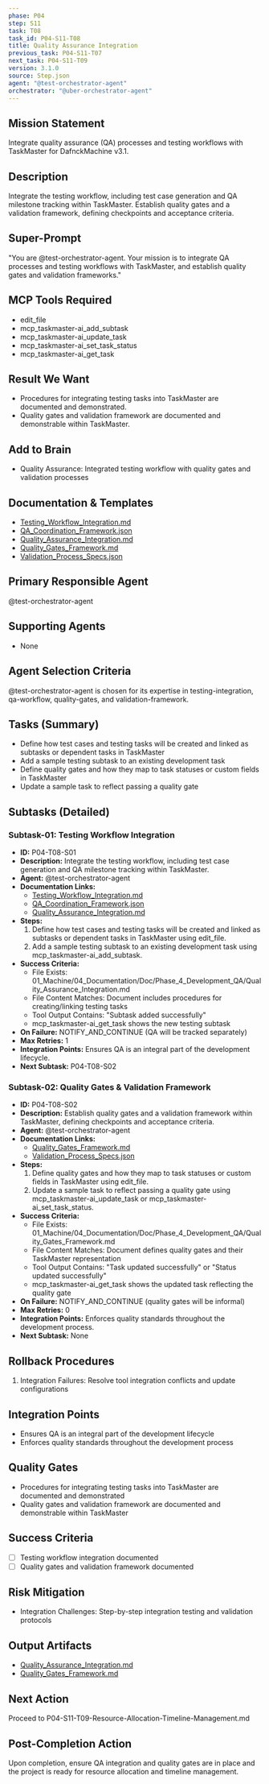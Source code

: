 ```yaml
---
phase: P04
step: S11
task: T08
task_id: P04-S11-T08
title: Quality Assurance Integration
previous_task: P04-S11-T07
next_task: P04-S11-T09
version: 3.1.0
source: Step.json
agent: "@test-orchestrator-agent"
orchestrator: "@uber-orchestrator-agent"
---
```


## Mission Statement
Integrate quality assurance (QA) processes and testing workflows with TaskMaster for DafnckMachine v3.1.

## Description
Integrate the testing workflow, including test case generation and QA milestone tracking within TaskMaster. Establish quality gates and a validation framework, defining checkpoints and acceptance criteria.

## Super-Prompt
"You are @test-orchestrator-agent. Your mission is to integrate QA processes and testing workflows with TaskMaster, and establish quality gates and validation frameworks."

## MCP Tools Required
- edit_file
- mcp_taskmaster-ai_add_subtask
- mcp_taskmaster-ai_update_task
- mcp_taskmaster-ai_set_task_status
- mcp_taskmaster-ai_get_task

## Result We Want
- Procedures for integrating testing tasks into TaskMaster are documented and demonstrated.
- Quality gates and validation framework are documented and demonstrable within TaskMaster.

## Add to Brain
- Quality Assurance: Integrated testing workflow with quality gates and validation processes

## Documentation & Templates
- [Testing_Workflow_Integration.md](mdc:01_Machine/04_Documentation/Doc/Phase_4_Development_QA/Testing_Workflow_Integration.md)
- [QA_Coordination_Framework.json](mdc:01_Machine/04_Documentation/Doc/Phase_4_Development_QA/QA_Coordination_Framework.json)
- [Quality_Assurance_Integration.md](mdc:01_Machine/04_Documentation/Doc/Phase_4_Development_QA/Quality_Assurance_Integration.md)
- [Quality_Gates_Framework.md](mdc:01_Machine/04_Documentation/Doc/Phase_4_Development_QA/Quality_Gates_Framework.md)
- [Validation_Process_Specs.json](mdc:01_Machine/04_Documentation/Doc/Phase_4_Development_QA/Validation_Process_Specs.json)

## Primary Responsible Agent
@test-orchestrator-agent

## Supporting Agents
- None

## Agent Selection Criteria
@test-orchestrator-agent is chosen for its expertise in testing-integration, qa-workflow, quality-gates, and validation-framework.

## Tasks (Summary)
- Define how test cases and testing tasks will be created and linked as subtasks or dependent tasks in TaskMaster
- Add a sample testing subtask to an existing development task
- Define quality gates and how they map to task statuses or custom fields in TaskMaster
- Update a sample task to reflect passing a quality gate

## Subtasks (Detailed)
### Subtask-01: Testing Workflow Integration
- **ID:** P04-T08-S01
- **Description:** Integrate the testing workflow, including test case generation and QA milestone tracking within TaskMaster.
- **Agent:** @test-orchestrator-agent
- **Documentation Links:**
  - [Testing_Workflow_Integration.md](mdc:01_Machine/04_Documentation/Doc/Phase_4_Development_QA/Testing_Workflow_Integration.md)
  - [QA_Coordination_Framework.json](mdc:01_Machine/04_Documentation/Doc/Phase_4_Development_QA/QA_Coordination_Framework.json)
  - [Quality_Assurance_Integration.md](mdc:01_Machine/04_Documentation/Doc/Phase_4_Development_QA/Quality_Assurance_Integration.md)
- **Steps:**
    1. Define how test cases and testing tasks will be created and linked as subtasks or dependent tasks in TaskMaster using edit_file.
    2. Add a sample testing subtask to an existing development task using mcp_taskmaster-ai_add_subtask.
- **Success Criteria:**
    - File Exists: 01_Machine/04_Documentation/Doc/Phase_4_Development_QA/Quality_Assurance_Integration.md
    - File Content Matches: Document includes procedures for creating/linking testing tasks
    - Tool Output Contains: "Subtask added successfully"
    - mcp_taskmaster-ai_get_task shows the new testing subtask
- **On Failure:** NOTIFY_AND_CONTINUE (QA will be tracked separately)
- **Max Retries:** 1
- **Integration Points:** Ensures QA is an integral part of the development lifecycle.
- **Next Subtask:** P04-T08-S02

### Subtask-02: Quality Gates & Validation Framework
- **ID:** P04-T08-S02
- **Description:** Establish quality gates and a validation framework within TaskMaster, defining checkpoints and acceptance criteria.
- **Agent:** @test-orchestrator-agent
- **Documentation Links:**
  - [Quality_Gates_Framework.md](mdc:01_Machine/04_Documentation/Doc/Phase_4_Development_QA/Quality_Gates_Framework.md)
  - [Validation_Process_Specs.json](mdc:01_Machine/04_Documentation/Doc/Phase_4_Development_QA/Validation_Process_Specs.json)
- **Steps:**
    1. Define quality gates and how they map to task statuses or custom fields in TaskMaster using edit_file.
    2. Update a sample task to reflect passing a quality gate using mcp_taskmaster-ai_update_task or mcp_taskmaster-ai_set_task_status.
- **Success Criteria:**
    - File Exists: 01_Machine/04_Documentation/Doc/Phase_4_Development_QA/Quality_Gates_Framework.md
    - File Content Matches: Document defines quality gates and their TaskMaster representation
    - Tool Output Contains: "Task updated successfully" or "Status updated successfully"
    - mcp_taskmaster-ai_get_task shows the updated task reflecting the quality gate
- **On Failure:** NOTIFY_AND_CONTINUE (quality gates will be informal)
- **Max Retries:** 0
- **Integration Points:** Enforces quality standards throughout the development process.
- **Next Subtask:** None

## Rollback Procedures
1. Integration Failures: Resolve tool integration conflicts and update configurations

## Integration Points
- Ensures QA is an integral part of the development lifecycle
- Enforces quality standards throughout the development process

## Quality Gates
- Procedures for integrating testing tasks into TaskMaster are documented and demonstrated
- Quality gates and validation framework are documented and demonstrable within TaskMaster

## Success Criteria
- [ ] Testing workflow integration documented
- [ ] Quality gates and validation framework documented

## Risk Mitigation
- Integration Challenges: Step-by-step integration testing and validation protocols

## Output Artifacts
- [Quality_Assurance_Integration.md](mdc:01_Machine/04_Documentation/Doc/Phase_4_Development_QA/Quality_Assurance_Integration.md)
- [Quality_Gates_Framework.md](mdc:01_Machine/04_Documentation/Doc/Phase_4_Development_QA/Quality_Gates_Framework.md)

## Next Action
Proceed to P04-S11-T09-Resource-Allocation-Timeline-Management.md

## Post-Completion Action
Upon completion, ensure QA integration and quality gates are in place and the project is ready for resource allocation and timeline management. 